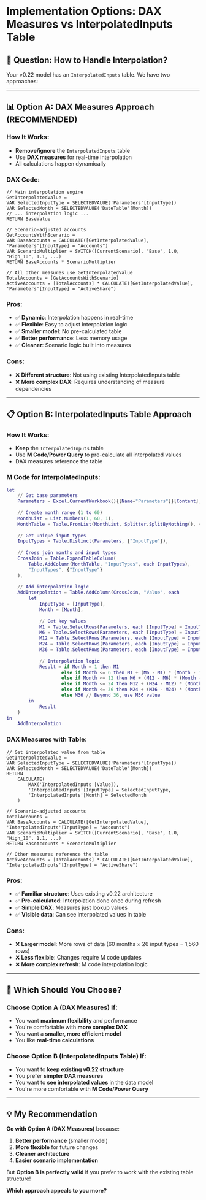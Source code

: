 # Implementation Options: DAX Measures vs InterpolatedInputs Table

## 🎯 **Question: How to Handle Interpolation?**

Your v0.22 model has an `InterpolatedInputs` table. We have two approaches:

---

## 📊 **Option A: DAX Measures Approach (RECOMMENDED)**

### How It Works:
- **Remove/ignore** the `InterpolatedInputs` table
- Use **DAX measures** for real-time interpolation
- All calculations happen dynamically

### DAX Code:
```dax
// Main interpolation engine
GetInterpolatedValue = 
VAR SelectedInputType = SELECTEDVALUE('Parameters'[InputType])
VAR SelectedMonth = SELECTEDVALUE('DateTable'[Month])
// ... interpolation logic ...
RETURN BaseValue

// Scenario-adjusted accounts
GetAccountsWithScenario = 
VAR BaseAccounts = CALCULATE([GetInterpolatedValue], 'Parameters'[InputType] = "Accounts")
VAR ScenarioMultiplier = SWITCH([CurrentScenario], "Base", 1.0, "High_10", 1.1, ...)
RETURN BaseAccounts * ScenarioMultiplier

// All other measures use GetInterpolatedValue
TotalAccounts = [GetAccountsWithScenario]
ActiveAccounts = [TotalAccounts] * CALCULATE([GetInterpolatedValue], 'Parameters'[InputType] = "ActiveShare")
```

### Pros:
- ✅ **Dynamic**: Interpolation happens in real-time
- ✅ **Flexible**: Easy to adjust interpolation logic
- ✅ **Smaller model**: No pre-calculated table
- ✅ **Better performance**: Less memory usage
- ✅ **Cleaner**: Scenario logic built into measures

### Cons:
- ❌ **Different structure**: Not using existing InterpolatedInputs table
- ❌ **More complex DAX**: Requires understanding of measure dependencies

---

## 📋 **Option B: InterpolatedInputs Table Approach**

### How It Works:
- **Keep** the `InterpolatedInputs` table
- Use **M Code/Power Query** to pre-calculate all interpolated values
- DAX measures reference the table

### M Code for InterpolatedInputs:
```m
let
    // Get base parameters
    Parameters = Excel.CurrentWorkbook(){[Name="Parameters"]}[Content],
    
    // Create month range (1 to 60)
    MonthList = List.Numbers(1, 60, 1),
    MonthTable = Table.FromList(MonthList, Splitter.SplitByNothing(), {"Month"}),
    
    // Get unique input types
    InputTypes = Table.Distinct(Parameters, {"InputType"}),
    
    // Cross join months and input types
    CrossJoin = Table.ExpandTableColumn(
        Table.AddColumn(MonthTable, "InputTypes", each InputTypes),
        "InputTypes", {"InputType"}
    ),
    
    // Add interpolation logic
    AddInterpolation = Table.AddColumn(CrossJoin, "Value", each
        let
            InputType = [InputType],
            Month = [Month],
            
            // Get key values
            M1 = Table.SelectRows(Parameters, each [InputType] = InputType and [Month] = 1)[Value]{0}?,
            M6 = Table.SelectRows(Parameters, each [InputType] = InputType and [Month] = 6)[Value]{0}?,
            M12 = Table.SelectRows(Parameters, each [InputType] = InputType and [Month] = 12)[Value]{0}?,
            M24 = Table.SelectRows(Parameters, each [InputType] = InputType and [Month] = 24)[Value]{0}?,
            M36 = Table.SelectRows(Parameters, each [InputType] = InputType and [Month] = 36)[Value]{0}?,
            
            // Interpolation logic
            Result = if Month = 1 then M1
                    else if Month <= 6 then M1 + (M6 - M1) * (Month - 1) / 5
                    else if Month <= 12 then M6 + (M12 - M6) * (Month - 6) / 6
                    else if Month <= 24 then M12 + (M24 - M12) * (Month - 12) / 12
                    else if Month <= 36 then M24 + (M36 - M24) * (Month - 24) / 12
                    else M36 // Beyond 36, use M36 value
        in
            Result
    )
in
    AddInterpolation
```

### DAX Measures with Table:
```dax
// Get interpolated value from table
GetInterpolatedValue = 
VAR SelectedInputType = SELECTEDVALUE('Parameters'[InputType])
VAR SelectedMonth = SELECTEDVALUE('DateTable'[Month])
RETURN 
    CALCULATE(
        MAX('InterpolatedInputs'[Value]),
        'InterpolatedInputs'[InputType] = SelectedInputType,
        'InterpolatedInputs'[Month] = SelectedMonth
    )

// Scenario-adjusted accounts
TotalAccounts = 
VAR BaseAccounts = CALCULATE([GetInterpolatedValue], 'InterpolatedInputs'[InputType] = "Accounts")
VAR ScenarioMultiplier = SWITCH([CurrentScenario], "Base", 1.0, "High_10", 1.1, ...)
RETURN BaseAccounts * ScenarioMultiplier

// Other measures reference the table
ActiveAccounts = [TotalAccounts] * CALCULATE([GetInterpolatedValue], 'InterpolatedInputs'[InputType] = "ActiveShare")
```

### Pros:
- ✅ **Familiar structure**: Uses existing v0.22 architecture
- ✅ **Pre-calculated**: Interpolation done once during refresh
- ✅ **Simple DAX**: Measures just lookup values
- ✅ **Visible data**: Can see interpolated values in table

### Cons:
- ❌ **Larger model**: More rows of data (60 months × 26 input types = 1,560 rows)
- ❌ **Less flexible**: Changes require M code updates
- ❌ **More complex refresh**: M code interpolation logic

---

## 🤔 **Which Should You Choose?**

### **Choose Option A (DAX Measures) If:**
- You want **maximum flexibility** and performance
- You're comfortable with **more complex DAX**
- You want a **smaller, more efficient model**
- You like **real-time calculations**

### **Choose Option B (InterpolatedInputs Table) If:**
- You want to **keep existing v0.22 structure**
- You prefer **simpler DAX measures**
- You want to **see interpolated values** in the data model
- You're more comfortable with **M Code/Power Query**

---

## 💡 **My Recommendation**

**Go with Option A (DAX Measures)** because:
1. **Better performance** (smaller model)
2. **More flexible** for future changes
3. **Cleaner architecture** 
4. **Easier scenario implementation**

But **Option B is perfectly valid** if you prefer to work with the existing table structure!

**Which approach appeals to you more?**